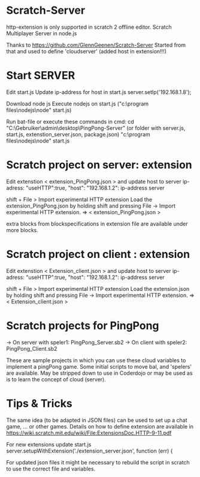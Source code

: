# Scratch-Server
http-extension is only supported in scratch 2 offline editor.
Scratch Multiplayer Server in node.js

Thanks to https://github.com/GlennGeenen/Scratch-Server
Started from that and used to define 'cloudserver' (added host in extension!!!)


Start SERVER
============
Edit start.js
Update ip-address for host in start.js
	server.setIp('192.168.1.8');

Download node js
Execute nodejs on start.js ("c:\program files\nodejs\node" start.js)

Run bat-file or execute these commands in cmd:
cd "C:\Gebruiker\admin\desktop\PingPong-Server" (or folder with server.js, start.js, extenstion_server.json, package.json)
"c:\program files\nodejs\node" start.js

Scratch project on server: extension
====================================
Edit extenstion < extension_PingPong.json > and update host to server ip-adress:
	"useHTTP":true,
	"host": "192.168.1.2": ip-address server

shift + File > Import experimental HTTP extension
Load the extension_PingPong.json by holding shift and pressing File 
-> Import experimental HTTP extension.
=> < extension_PingPong.json >

extra blocks from blockspecifications in extension file are available under more blocks.

Scratch project on client : extension 
=====================================
Edit extenstion < Extension_client.json > and update host to server ip-adress:
	"useHTTP":true,
	"host": "192.168.1.2": ip-address server

shift + File > Import experimental HTTP extension
Load the extension.json by holding shift and pressing File -> Import experimental HTTP extension.
=> < Extension_client.json >

Scratch projects for PingPong
=============================

-> On server with speler1: PingPong_Server.sb2
-> On client with speler2: PingPong_Client.sb2

These are sample projects in which you can use these cloud variables to implement a pingPong game.
Some initial scripts to move bal, and 'spelers' are available. May be stripped down to use in Coderdojo or may be used as is to learn the concept of cloud (server).

Tips & Tricks
=============
The same idea (to be adapted in JSON files) can be used to set up a chat game, ... or other games.
Details on how to define extension are available in https://wiki.scratch.mit.edu/wiki/File:ExtensionsDoc.HTTP-9-11.pdf

For new extensions update start.js
   server.setupWithExtension('./extension_server.json', function (err) {
   
For updated json files it might be necessary to rebuild the script in scratch to use the correct file and variables.
 
